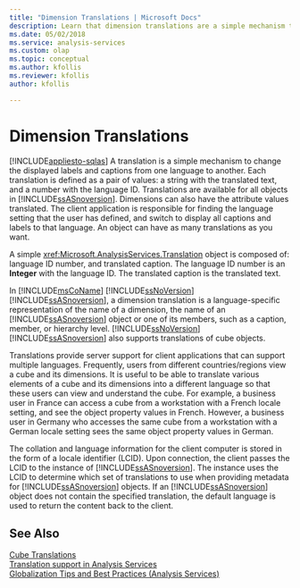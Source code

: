 ```yaml
---
title: "Dimension Translations | Microsoft Docs"
description: Learn that dimension translations are a simple mechanism to change the displayed labels and captions from one language to another.
ms.date: 05/02/2018
ms.service: analysis-services
ms.custom: olap
ms.topic: conceptual
ms.author: kfollis
ms.reviewer: kfollis
author: kfollis

---
```

# Dimension Translations
[!INCLUDE[appliesto-sqlas](../includes/appliesto-sqlas.md)]
  A translation is a simple mechanism to change the displayed labels and captions from one language to another. Each translation is defined as a pair of values: a string with the translated text, and a number with the language ID. Translations are available for all objects in [!INCLUDE[ssASnoversion](../includes/ssasnoversion-md.md)]. Dimensions can also have the attribute values translated. The client application is responsible for finding the language setting that the user has defined, and switch to display all captions and labels to that language. An object can have as many translations as you want.  
  
 A simple <xref:Microsoft.AnalysisServices.Translation> object is composed of: language ID number, and translated caption. The language ID number is an **Integer** with the language ID. The translated caption is the translated text.  
  
 In [!INCLUDE[msCoName](../includes/msconame-md.md)] [!INCLUDE[ssNoVersion](../includes/ssnoversion-md.md)] [!INCLUDE[ssASnoversion](../includes/ssasnoversion-md.md)], a dimension translation is a language-specific representation of the name of a dimension, the name of an [!INCLUDE[ssASnoversion](../includes/ssasnoversion-md.md)] object or one of its members, such as a caption, member, or hierarchy level. [!INCLUDE[ssNoVersion](../includes/ssnoversion-md.md)] [!INCLUDE[ssASnoversion](../includes/ssasnoversion-md.md)] also supports translations of cube objects.  
  
 Translations provide server support for client applications that can support multiple languages. Frequently, users from different countries/regions view a cube and its dimensions. It is useful to be able to translate various elements of a cube and its dimensions into a different language so that these users can view and understand the cube. For example, a business user in France can access a cube from a workstation with a French locale setting, and see the object property values in French. However, a business user in Germany who accesses the same cube from a workstation with a German locale setting sees the same object property values in German.  
  
 The collation and language information for the client computer is stored in the form of a locale identifier (LCID). Upon connection, the client passes the LCID to the instance of [!INCLUDE[ssASnoversion](../includes/ssasnoversion-md.md)]. The instance uses the LCID to determine which set of translations to use when providing metadata for [!INCLUDE[ssASnoversion](../includes/ssasnoversion-md.md)] objects. If an [!INCLUDE[ssASnoversion](../includes/ssasnoversion-md.md)] object does not contain the specified translation, the default language is used to return the content back to the client.  
  
## See Also  
 [Cube Translations](../../analysis-services/multidimensional-models-olap-logical-cube-objects/cube-translations.md)   
 [Translation support in Analysis Services](../../analysis-services/translation-support-in-analysis-services.md)   
 [Globalization Tips and Best Practices &#40;Analysis Services&#41;](../../analysis-services/globalization-tips-and-best-practices-analysis-services.md)  
  
  
